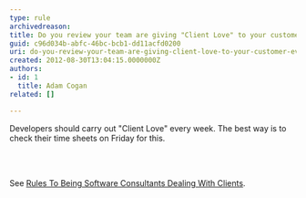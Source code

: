 ```yaml
---
type: rule
archivedreason: 
title: Do you review your team are giving "Client Love" to your customer every Friday?
guid: c96d034b-abfc-46bc-bcb1-dd11acfd0200
uri: do-you-review-your-team-are-giving-client-love-to-your-customer-every-friday
created: 2012-08-30T13:04:15.0000000Z
authors:
- id: 1
  title: Adam Cogan
related: []

---
```



<p>​Developers should carry out &quot;Client Love&quot; every week. The best way is to check their time sheets on Friday for this. </p>
<br><excerpt class='endintro'></excerpt><br>
<p>
                    See <a href="/Management/Rules-To-Better-Software-Consultants-Dealing-With-Clients/Pages/BuildClientLove.aspx">Rules
                        To Being Software Consultants Dealing With Clients</a>.
                </p>


